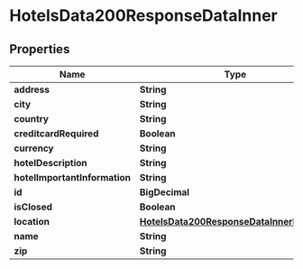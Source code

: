 

# HotelsData200ResponseDataInner


## Properties

| Name | Type | Description | Notes |
|------------ | ------------- | ------------- | -------------|
|**address** | **String** |  |  [optional] |
|**city** | **String** |  |  [optional] |
|**country** | **String** |  |  [optional] |
|**creditcardRequired** | **Boolean** |  |  [optional] |
|**currency** | **String** |  |  [optional] |
|**hotelDescription** | **String** |  |  [optional] |
|**hotelImportantInformation** | **String** |  |  [optional] |
|**id** | **BigDecimal** |  |  [optional] |
|**isClosed** | **Boolean** |  |  [optional] |
|**location** | [**HotelsData200ResponseDataInnerLocation**](HotelsData200ResponseDataInnerLocation.md) |  |  [optional] |
|**name** | **String** |  |  [optional] |
|**zip** | **String** |  |  [optional] |



